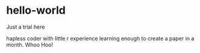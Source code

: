 # hello-world
Just a trial here


hapless coder with little r experience learning enough to create a paper in a month.  Whoo Hoo!
